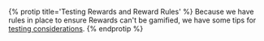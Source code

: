 {% protip title='Testing Rewards and Reward Rules'  %}
Because we have rules in place to ensure Rewards can't be gamified, we have some tips for [testing considerations](/references/debug_tools/{{page.platform}}/#use-setdebug-to-simulate-fresh-installs).
{% endprotip %}